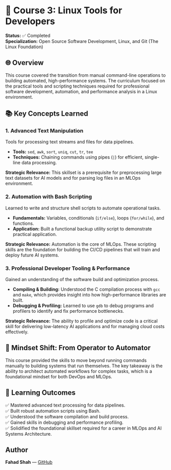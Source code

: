 # 🚀 Course 3: Linux Tools for Developers

**Status:** ✅ Completed <br>
**Specialization:** Open Source Software Development, Linux, and Git (The Linux Foundation)

## 🌐 Overview

This course covered the transition from manual command-line operations to building automated, high-performance systems. The curriculum focused on the practical tools and scripting techniques required for professional software development, automation, and performance analysis in a Linux environment.

## 📚 Key Concepts Learned

### 1. Advanced Text Manipulation

Tools for processing text streams and files for data pipelines.
- **Tools:** `sed`, `awk`, `sort`, `uniq`, `cut`, `tr`, `tee`
- **Techniques:** Chaining commands using pipes (`|`) for efficient, single-line data processing.

**Strategic Relevance:**
This skillset is a prerequisite for preprocessing large text datasets for AI models and for parsing log files in an MLOps environment.

### 2. Automation with Bash Scripting

Learned to write and structure shell scripts to automate operational tasks.
- **Fundamentals:** Variables, conditionals (`if/else`), loops (`for/while`), and functions.
- **Application:** Built a functional backup utility script to demonstrate practical application.

**Strategic Relevance:**
Automation is the core of MLOps. These scripting skills are the foundation for building the CI/CD pipelines that will train and deploy future AI systems.

### 3. Professional Developer Tooling & Performance

Gained an understanding of the software build and optimization process.
- **Compiling & Building:** Understood the C compilation process with `gcc` and `make`, which provides insight into how high-performance libraries are built.
- **Debugging & Profiling:** Learned to use `gdb` to debug programs and profilers to identify and fix performance bottlenecks.

**Strategic Relevance:**
The ability to profile and optimize code is a critical skill for delivering low-latency AI applications and for managing cloud costs effectively.

## 🧠 Mindset Shift: From Operator to Automator

This course provided the skills to move beyond running commands manually to building systems that run themselves. The key takeaway is the ability to architect automated workflows for complex tasks, which is a foundational mindset for both DevOps and MLOps.

## 🎯 Learning Outcomes

✅ Mastered advanced text processing for data pipelines.<br>
✅ Built robust automation scripts using Bash.<br>
✅ Understood the software compilation and build process.<br>
✅ Gained skills in debugging and performance profiling.<br>
✅ Solidified the foundational skillset required for a career in MLOps and AI Systems Architecture.

## Author

**Fahad Shah** — [GitHub](https://github.com/1FahadShah)
